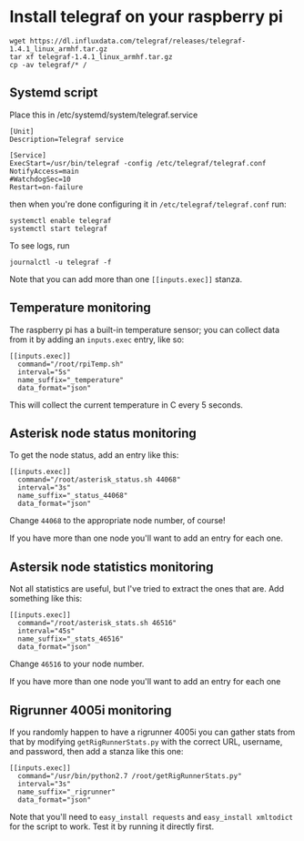 
Install telegraf on your raspberry pi
======================================

    wget https://dl.influxdata.com/telegraf/releases/telegraf-1.4.1_linux_armhf.tar.gz
    tar xf telegraf-1.4.1_linux_armhf.tar.gz
    cp -av telegraf/* /

Systemd script
--------------

Place this in /etc/systemd/system/telegraf.service

    [Unit]
    Description=Telegraf service
    
    [Service]
    ExecStart=/usr/bin/telegraf -config /etc/telegraf/telegraf.conf
    NotifyAccess=main
    #WatchdogSec=10
    Restart=on-failure

then when you're done configuring it in `/etc/telegraf/telegraf.conf` run:

    systemctl enable telegraf
    systemctl start telegraf

To see logs, run

    journalctl -u telegraf -f

Note that you can add more than one `[[inputs.exec]]` stanza.

Temperature monitoring
----------------------

The raspberry pi has a built-in temperature sensor; you can collect data from it by adding
an `inputs.exec` entry, like so:

    [[inputs.exec]]
      command="/root/rpiTemp.sh"
      interval="5s"
      name_suffix="_temperature"
      data_format="json"

This will collect the current temperature in C every 5 seconds.

Asterisk node status monitoring
-------------------------------

To get the node status, add an entry like this:

    [[inputs.exec]]
      command="/root/asterisk_status.sh 44068"
      interval="3s"
      name_suffix="_status_44068"
      data_format="json"

Change `44068` to the appropriate node number, of course!

If you have more than one node you'll want to add an entry for each one.

Astersik node statistics monitoring
-----------------------------------

Not all statistics are useful, but I've tried to extract the ones that are.  Add something like this:

    [[inputs.exec]]
      command="/root/asterisk_stats.sh 46516"
      interval="45s"
      name_suffix="_stats_46516"
      data_format="json"

Change `46516` to your node number.

If you have more than one node you'll want to add an entry for each one

Rigrunner 4005i monitoring
--------------------------

If you randomly happen to have a rigrunner 4005i you can gather stats from that by modifying
`getRigRunnerStats.py` with the correct URL, username, and password, then add a stanza like this one:

    [[inputs.exec]]
      command="/usr/bin/python2.7 /root/getRigRunnerStats.py"
      interval="3s"
      name_suffix="_rigrunner"
      data_format="json"

Note that you'll need to `easy_install requests` and `easy_install xmltodict` for the script to work. Test
it by running it directly first.
